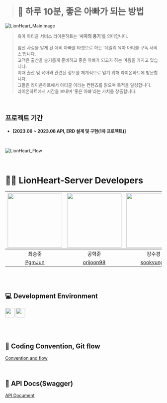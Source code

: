 > # 🦁 하루 10분, 좋은 아빠가 되는 방법
![LionHeart_MainImage](https://github.com/Team-LionHeart/LionHeart-iOS/assets/86944161/6825a86c-2f81-4084-88cd-aa0b46a721fa)

> 육아 아티클 서비스 라이온하트는 ‘**사자의 용기**’를 의미합니다. <br> <br>
> 임신 사실을 알게 된 예비 아빠를 타겟으로 하는 ‘데일리 육아 아티클 구독 서비스’입니다.  <br>
> 고객은 출산을 슬기롭게 준비하고 좋은 아빠가 되고자 하는 마음을 가지고 있습니다. <br>
> 이때 출산 및 육아와 관련된 정보를 체계적으로 얻기 위해 라이온하트에 방문합니다. <br>
> 그들은 라이온하트에서 아티클 이라는 컨텐츠를 읽으며 목적을 달성합니다. <br>
> 라이온하트에서 시간을 보내며 ‘좋은 아빠’라는 가치를 창출합니다. <br>


<br>

## 프로젝트 기간
- **[2023.06 ~ 2023.08 API, ERD 설계 및 구현(1차 프로젝트)]** <br>

<br>

![LionHeart_Flow](https://github.com/Team-LionHeart/LionHeart-iOS/assets/86944161/4006340f-a1af-4ce2-841e-6780ee683b4f)

<br>

# 🧑‍💻 LionHeart-Server Developers

<img src="https://github.com/Team-LionHeart/LionHeart-Server/assets/84304802/c85a1c55-b326-47a5-bdb0-f87ade8e098b" width="175"> | <img src="https://github.com/Team-LionHeart/LionHeart-Server/assets/84304802/0d18eab6-7026-4684-b4f9-7393e3d4480d" width="175"> | <img src="https://github.com/Team-LionHeart/LionHeart-Server/assets/64000241/1774937e-eec4-4dbb-b43f-601a76779d31" width="175"> |
:---------:|:----------:|:---------:|
최승준 | 공혁준 | 강수경 | 
[PgmJun](https://github.com/PgmJun) | [orijoon98](https://github.com/orijoon98) | [sookyungg](https://github.com/sookyungg) | 

<br><br>

## 💻 Development Environment

<img src ="https://img.shields.io/badge/spring-2.7.13-green?logo=spring" height="30"> <img src ="https://img.shields.io/badge/JAVA-11-white?logo=java" height="30"> 

<br><br>

## 📝 Coding Convention, Git flow

[Convention and flow](https://www.notion.so/efe35fa22c0044b4bd4c0dd5ff014d04?pvs=4)

<br>

## 📃 API Docs(Swagger)
[API Document](http://3.34.174.158/swagger-ui/index.html?configUrl=/v3/api-docs/swagger-config)
